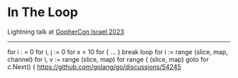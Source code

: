 # In The Loop

Lightning talk at [GopherCon Israel 2023](https://www.gophercon.org.il/)

---

for i : = 0
for i, j := 0
for x < 10
for { ... }
break loop
for i := range  (slice, map, channel)
for i, v := range (slice, map)
for range { (slice, map)
goto
for c.Next() {
    https://github.com/golang/go/discussions/54245
